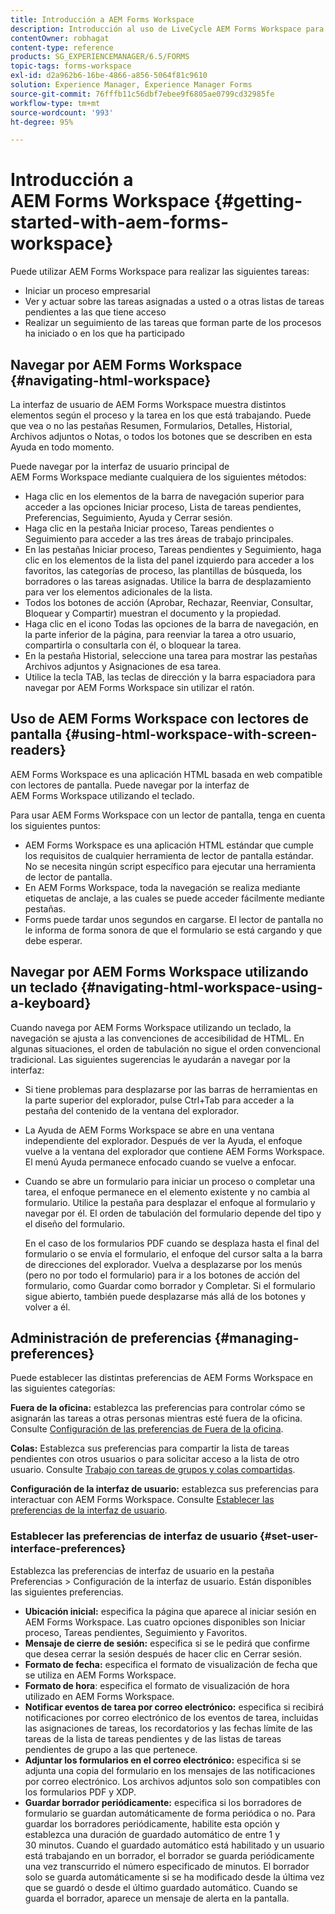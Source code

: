 ```yaml
---
title: Introducción a AEM Forms Workspace
description: Introducción al uso de LiveCycle AEM Forms Workspace para administrar los procesos de automatización empresarial.
contentOwner: robhagat
content-type: reference
products: SG_EXPERIENCEMANAGER/6.5/FORMS
topic-tags: forms-workspace
exl-id: d2a962b6-16be-4866-a856-5064f81c9610
solution: Experience Manager, Experience Manager Forms
source-git-commit: 76fffb11c56dbf7ebee9f6805ae0799cd32985fe
workflow-type: tm+mt
source-wordcount: '993'
ht-degree: 95%

---
```


# Introducción a AEM Forms Workspace {#getting-started-with-aem-forms-workspace}

Puede utilizar AEM Forms Workspace para realizar las siguientes tareas:

* Iniciar un proceso empresarial
* Ver y actuar sobre las tareas asignadas a usted o a otras listas de tareas pendientes a las que tiene acceso
* Realizar un seguimiento de las tareas que forman parte de los procesos ha iniciado o en los que ha participado

## Navegar por AEM Forms Workspace {#navigating-html-workspace}

La interfaz de usuario de AEM Forms Workspace muestra distintos elementos según el proceso y la tarea en los que está trabajando. Puede que vea o no las pestañas Resumen, Formularios, Detalles, Historial, Archivos adjuntos o Notas, o todos los botones que se describen en esta Ayuda en todo momento.

Puede navegar por la interfaz de usuario principal de AEM Forms Workspace mediante cualquiera de los siguientes métodos:

* Haga clic en los elementos de la barra de navegación superior para acceder a las opciones Iniciar proceso, Lista de tareas pendientes, Preferencias, Seguimiento, Ayuda y Cerrar sesión.
* Haga clic en la pestaña Iniciar proceso, Tareas pendientes o Seguimiento para acceder a las tres áreas de trabajo principales.
* En las pestañas Iniciar proceso, Tareas pendientes y Seguimiento, haga clic en los elementos de la lista del panel izquierdo para acceder a los favoritos, las categorías de proceso, las plantillas de búsqueda, los borradores o las tareas asignadas. Utilice la barra de desplazamiento para ver los elementos adicionales de la lista.
* Todos los botones de acción (Aprobar, Rechazar, Reenviar, Consultar, Bloquear y Compartir) muestran el documento y la propiedad.
* Haga clic en el icono Todas las opciones de la barra de navegación, en la parte inferior de la página, para reenviar la tarea a otro usuario, compartirla o consultarla con él, o bloquear la tarea.
* En la pestaña Historial, seleccione una tarea para mostrar las pestañas Archivos adjuntos y Asignaciones de esa tarea.
* Utilice la tecla TAB, las teclas de dirección y la barra espaciadora para navegar por AEM Forms Workspace sin utilizar el ratón.

## Uso de AEM Forms Workspace con lectores de pantalla {#using-html-workspace-with-screen-readers}

AEM Forms Workspace es una aplicación HTML basada en web compatible con lectores de pantalla. Puede navegar por la interfaz de AEM Forms Workspace utilizando el teclado.

Para usar AEM Forms Workspace con un lector de pantalla, tenga en cuenta los siguientes puntos:

* AEM Forms Workspace es una aplicación HTML estándar que cumple los requisitos de cualquier herramienta de lector de pantalla estándar. No se necesita ningún script específico para ejecutar una herramienta de lector de pantalla.
* En AEM Forms Workspace, toda la navegación se realiza mediante etiquetas de anclaje, a las cuales se puede acceder fácilmente mediante pestañas.
* Forms puede tardar unos segundos en cargarse. El lector de pantalla no le informa de forma sonora de que el formulario se está cargando y que debe esperar.

## Navegar por AEM Forms Workspace utilizando un teclado {#navigating-html-workspace-using-a-keyboard}

Cuando navega por AEM Forms Workspace utilizando un teclado, la navegación se ajusta a las convenciones de accesibilidad de HTML. En algunas situaciones, el orden de tabulación no sigue el orden convencional tradicional. Las siguientes sugerencias le ayudarán a navegar por la interfaz:

* Si tiene problemas para desplazarse por las barras de herramientas en la parte superior del explorador, pulse Ctrl+Tab para acceder a la pestaña del contenido de la ventana del explorador.
* La Ayuda de AEM Forms Workspace se abre en una ventana independiente del explorador. Después de ver la Ayuda, el enfoque vuelve a la ventana del explorador que contiene AEM Forms Workspace. El menú Ayuda permanece enfocado cuando se vuelve a enfocar.
* Cuando se abre un formulario para iniciar un proceso o completar una tarea, el enfoque permanece en el elemento existente y no cambia al formulario. Utilice la pestaña para desplazar el enfoque al formulario y navegar por él. El orden de tabulación del formulario depende del tipo y el diseño del formulario.

  En el caso de los formularios PDF cuando se desplaza hasta el final del formulario o se envía el formulario, el enfoque del cursor salta a la barra de direcciones del explorador. Vuelva a desplazarse por los menús (pero no por todo el formulario) para ir a los botones de acción del formulario, como Guardar como borrador y Completar. Si el formulario sigue abierto, también puede desplazarse más allá de los botones y volver a él.

## Administración de preferencias {#managing-preferences}

Puede establecer las distintas preferencias de AEM Forms Workspace en las siguientes categorías:

**Fuera de la oficina:** establezca las preferencias para controlar cómo se asignarán las tareas a otras personas mientras esté fuera de la oficina. Consulte [Configuración de las preferencias de Fuera de la oficina](todo-lists.md#setting-out-of-office-preferences).

**Colas:** Establezca sus preferencias para compartir la lista de tareas pendientes con otros usuarios o para solicitar acceso a la lista de otro usuario. Consulte [Trabajo con tareas de grupos y colas compartidas](todo-lists.md#working-with-tasks-from-group-and-shared-queues).

**Configuración de la interfaz de usuario:** establezca sus preferencias para interactuar con AEM Forms Workspace. Consulte [Establecer las preferencias de la interfaz de usuario](#set-user-interface-preferences).

### Establecer las preferencias de interfaz de usuario {#set-user-interface-preferences}

Establezca las preferencias de interfaz de usuario en la pestaña Preferencias > Configuración de la interfaz de usuario. Están disponibles las siguientes preferencias.

* **Ubicación inicial:** especifica la página que aparece al iniciar sesión en AEM Forms Workspace. Las cuatro opciones disponibles son Iniciar proceso, Tareas pendientes, Seguimiento y Favoritos.
* **Mensaje de cierre de sesión:** especifica si se le pedirá que confirme que desea cerrar la sesión después de hacer clic en Cerrar sesión.
* **Formato de fecha:** especifica el formato de visualización de fecha que se utiliza en AEM Forms Workspace.
* **Formato de hora**: especifica el formato de visualización de hora utilizado en AEM Forms Workspace.
* **Notificar eventos de tarea por correo electrónico:** especifica si recibirá notificaciones por correo electrónico de los eventos de tarea, incluidas las asignaciones de tareas, los recordatorios y las fechas límite de las tareas de la lista de tareas pendientes y de las listas de tareas pendientes de grupo a las que pertenece.
* **Adjuntar los formularios en el correo electrónico:** especifica si se adjunta una copia del formulario en los mensajes de las notificaciones por correo electrónico. Los archivos adjuntos solo son compatibles con los formularios PDF y XDP.
* **Guardar borrador periódicamente:** especifica si los borradores de formulario se guardan automáticamente de forma periódica o no. Para guardar los borradores periódicamente, habilite esta opción y establezca una duración de guardado automático de entre 1 y 30 minutos. Cuando el guardado automático está habilitado y un usuario está trabajando en un borrador, el borrador se guarda periódicamente una vez transcurrido el número especificado de minutos. El borrador solo se guarda automáticamente si se ha modificado desde la última vez que se guardó o desde el último guardado automático. Cuando se guarda el borrador, aparece un mensaje de alerta en la pantalla.

